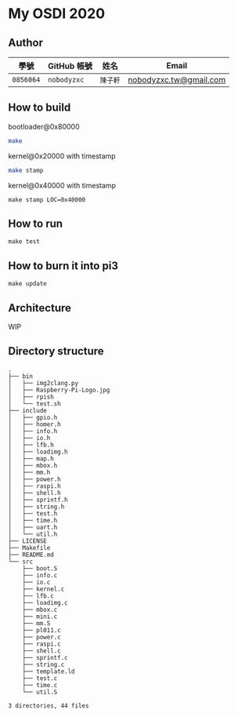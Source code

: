 # My OSDI 2020

## Author

| 學號 | GitHub 帳號 | 姓名 | Email |
| --- | ----------- | --- | --- |
|`0856064`| `nobodyzxc` | `陳子軒` | nobodyzxc.tw@gmail.com |

## How to build

bootloader@0x80000 

```bash
make
```

kernel@0x20000 with timestamp

```bash
make stamp
```

kernel@0x40000 with timestamp
```
make stamp LOC=0x40000
```

## How to run

```
make test
```

## How to burn it into pi3

```
make update
```

## Architecture

WIP

## Directory structure

```
.
├── bin
│   ├── img2clang.py
│   ├── Raspberry-Pi-Logo.jpg
│   ├── rpish
│   └── test.sh
├── include
│   ├── gpio.h
│   ├── homer.h
│   ├── info.h
│   ├── io.h
│   ├── lfb.h
│   ├── loadimg.h
│   ├── map.h
│   ├── mbox.h
│   ├── mm.h
│   ├── power.h
│   ├── raspi.h
│   ├── shell.h
│   ├── sprintf.h
│   ├── string.h
│   ├── test.h
│   ├── time.h
│   ├── uart.h
│   └── util.h
├── LICENSE
├── Makefile
├── README.md
└── src
    ├── boot.S
    ├── info.c
    ├── io.c
    ├── kernel.c
    ├── lfb.c
    ├── loadimg.c
    ├── mbox.c
    ├── mini.c
    ├── mm.S
    ├── pl011.c
    ├── power.c
    ├── raspi.c
    ├── shell.c
    ├── sprintf.c
    ├── string.c
    ├── template.ld
    ├── test.c
    ├── time.c
    └── util.S

3 directories, 44 files
```
